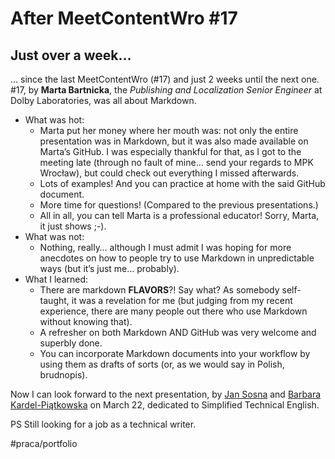 # After MeetContentWro #17 
## Just over a week…
… since the last MeetContentWro (#17) and just 2 weeks until the next one. #17, by **Marta Bartnicka**, the _Publishing and Localization Senior Engineer_ at Dolby Laboratories, was all about Markdown. 
* What was hot:
	* Marta put her money where her mouth was: not only the entire presentation was in Markdown, but it was also made available on Marta’s GitHub. I was especially thankful for that, as I got to the meeting late (through no fault of mine... send your regards to MPK Wrocław), but could check out everything I missed afterwards. 
	* Lots of examples! And you can practice at home with the said GitHub document.
	* More time for questions! (Compared to the previous presentations.) 
	* All in all, you can tell Marta is a professional educator! Sorry, Marta, it just shows ;-).
* What was not:
	* Nothing, really… although I must admit I was hoping for more anecdotes on how to people try to use Markdown in unpredictable ways (but it’s just me… probably). 
* What I learned:
	* There are markdown **FLAVORS**?! Say what? As somebody self-taught, it was a revelation for me (but judging from my recent experience, there are many people out there who use Markdown without knowing that).
	* A refresher on both Markdown AND GitHub was very welcome and superbly done.
	* You can incorporate Markdown documents into your workflow by using them as drafts of sorts (or, as we would say in Polish, brudnopis). 

Now I can look forward to the next presentation, by [Jan Sosna](https://www.linkedin.com/in/jan-sosna/) and [Barbara Kardel-Piątkowska](https://www.linkedin.com/in/barbara-kardel-piatkowska/) on March 22, dedicated to Simplified Technical English. 

PS Still looking for a job as a technical writer.

#praca/portfolio